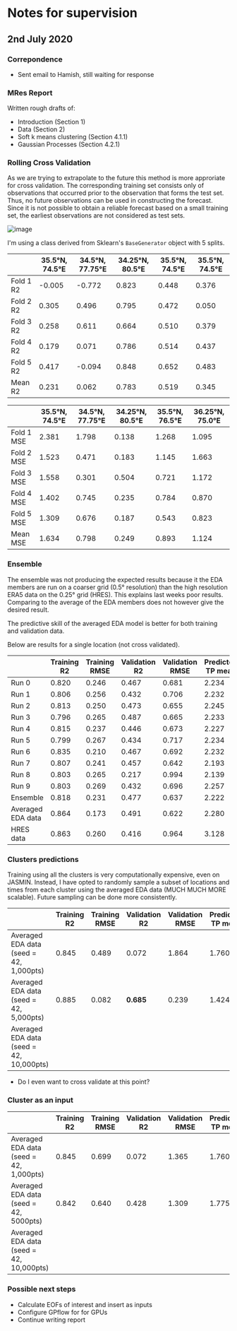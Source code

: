 # Notes for supervision

## 2nd July 2020

### Correpondence

* Sent email to Hamish, still waiting for response

### MRes Report

Written rough drafts of:

* Introduction (Section 1)
* Data (Section 2)
* Soft k means clustering (Section 4.1.1)
* Gaussian Processes (Section 4.2.1)

### Rolling Cross Validation

As we are trying to extrapolate to the future this method is more approriate for cross validation. The corresponding training set consists only of observations that occurred prior to the observation that forms the test set. Thus, no future observations can be used in constructing the forecast. Since it is not possible to obtain a reliable forecast based on a small training set, the earliest observations are not considered as test sets.

![image](https://dl.dropboxusercontent.com/s/jlkm3ejx3v3rexb/fXZ6k.png?dl=0)

I'm using a class derived from Sklearn's `BaseGenerator` object with 5 splits.

|               | 35.5°N, 74.5°E | 34.5°N, 77.75°E | 34.25°N, 80.5°E | 35.5°N, 74.5°E | 35.5°N, 74.5°E |
| ------------- | -------------- | -------------- | -------------- | -------------- | -------------- |
| Fold 1 R2  | -0.005| -0.772| 0.823 | 0.448 | 0.376 |
| Fold 2 R2  | 0.305 | 0.496 | 0.795 | 0.472 | 0.050 |
| Fold 3 R2  | 0.258 | 0.611 | 0.664 | 0.510 | 0.379 |
| Fold 4 R2  | 0.179 | 0.071 | 0.786 | 0.514 | 0.437 |
| Fold 5 R2  | 0.417 | -0.094| 0.848 | 0.652 | 0.483 |
| Mean R2    | 0.231 | 0.062 | 0.783 | 0.519 | 0.345 |

|               | 35.5°N, 74.5°E | 34.5°N, 77.75°E | 34.25°N, 80.5°E | 35.5°N, 76.5°E | 36.25°N, 75.0°E |
| ------------- | -------------- | -------------- | -------------- | -------------- | -------------- |
| Fold 1 MSE | 2.381 | 1.798 | 0.138 | 1.268 | 1.095 |
| Fold 2 MSE | 1.523 | 0.471 | 0.183 | 1.145 | 1.663 |
| Fold 3 MSE | 1.558 | 0.301 | 0.504 | 0.721 | 1.172 |
| Fold 4 MSE | 1.402 | 0.745 | 0.235 | 0.784 | 0.870 |
| Fold 5 MSE | 1.309 | 0.676 | 0.187 | 0.543 | 0.823 |
| Mean MSE   | 1.634 | 0.798 | 0.249 | 0.893 | 1.124 |

### Ensemble

The ensemble was not producing the expected results because it the EDA members are run on a coarser grid (0.5° resolution) than the high resolution ERA5 data on the 0.25° grid (HRES). This explains last weeks poor results. Comparing to the average of the EDA members does not however give the desired result.

The predictive skill of the averaged EDA model is better for both training and validation data.

Below are results for a single location (not cross validated).

|               | Training R2 | Training RMSE | Validation R2 | Validation RMSE | Predicted TP mean | Predicted TP std |
| ------------- | ----------- | ------------- | ------------- | --------------- | ----------------- | ---------------- |
| Run 0 | 0.820 | 0.246 | 0.467 | 0.681 | 2.234 | 0.711 |
| Run 1 | 0.806 | 0.256 | 0.432 | 0.706 | 2.232 | 0.648 |
| Run 2 | 0.813 | 0.250 | 0.473 | 0.655 | 2.245 | 0.711 |
| Run 3 | 0.796 | 0.265 | 0.487 | 0.665 | 2.233 | 0.648 |
| Run 4 | 0.815 | 0.237 | 0.446 | 0.673 | 2.227 | 0.689 |
| Run 5 | 0.799 | 0.267 | 0.434 | 0.717 | 2.234 | 0.658 |
| Run 6 | 0.835 | 0.210 | 0.467 | 0.692 | 2.232 | 0.653 |
| Run 7 | 0.807 | 0.241 | 0.457 | 0.642 | 2.193 | 0.663 |
| Run 8 | 0.803 | 0.265 | 0.217 | 0.994 | 2.139 | 0.984 |
| Run 9 | 0.803 | 0.269 | 0.432 | 0.696 | 2.257 | 0.733 |
| Ensemble | 0.818 | 0.231 | 0.477 | 0.637 | 2.222 | 0.709 |
| Averaged EDA data |  0.864 | 0.173 | 0.491 | 0.622 | 2.280 | 0.691 |
| HRES data | 0.863 | 0.260 | 0.416 | 0.964 | 3.128 | 0.992 |

### Clusters predictions

Training using all the clusters is very computationally expensive, even on JASMIN. Instead, I have opted to randomly sample a subset of locations and times from each cluster using the averaged EDA data (MUCH MUCH MORE scalable). Future sampling can be done more consistently.

|               | Training R2 | Training RMSE | Validation R2 | Validation RMSE | Predicted TP mean | Predicted TP std |
| ------------- | ----------- | ------------- | ------------- | --------------- | ----------------- | ---------------- |
| Averaged EDA data (seed = 42, 1,000pts) | 0.845 | 0.489 | 0.072 | 1.864 | 1.760 | 2.418 |
| Averaged EDA data (seed = 42, 5,000pts) | 0.885 | 0.082 | __0.685__ | 0.239 | 1.424 | 0.255 |
| Averaged EDA data (seed = 42, 10,000pts) | 

* Do I even want to cross validate at this point?

### Cluster as an input

|               | Training R2 | Training RMSE | Validation R2 | Validation RMSE | Predicted TP mean | Predicted TP std |
| ------------- | ----------- | ------------- | ------------- | --------------- | ----------------- | ---------------- |
| Averaged EDA data (seed = 42, 1,000pts) | 0.845 | 0.699 | 0.072 | 1.365 | 1.760 | 2.418 |
| Averaged EDA data (seed = 42, 5000pts) | 0.842 | 0.640 | 0.428 | 1.309 | 1.775 | 2.392 |
| Averaged EDA data (seed = 42, 10,000pts) |

### Possible next steps

* Calculate EOFs of interest and insert as inputs
* Configure GPflow for for GPUs
* Continue writing report
